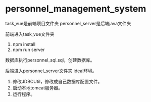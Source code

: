# personnel_management_system

task_vue是前端项目文件夹
personnel_server是后端java文件夹

前端进入task_vue文件夹
1. npm install 
2. npm run server

数据库执行personnel_sql.sql，创建数据库。

后端进入personnel_server文件夹 ideal环境。
1. 修改JDBCUtil，修改成自己数据库配置文件。
2. 启动本地tomcat服务器。
3. 运行程序。

